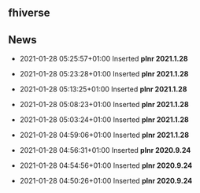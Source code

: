 ## fhiverse

## News
- 2021-01-28 05:25:57+01:00 Inserted **plnr 2021.1.28**

- 2021-01-28 05:23:28+01:00 Inserted **plnr 2021.1.28**

- 2021-01-28 05:13:25+01:00 Inserted **plnr 2021.1.28**

- 2021-01-28 05:08:23+01:00 Inserted **plnr 2021.1.28**

- 2021-01-28 05:03:24+01:00 Inserted **plnr 2021.1.28**

- 2021-01-28 04:59:06+01:00 Inserted **plnr 2021.1.28**

- 2021-01-28 04:56:31+01:00 Inserted **plnr 2020.9.24**

- 2021-01-28 04:54:56+01:00 Inserted **plnr 2020.9.24**

- 2021-01-28 04:50:26+01:00 Inserted **plnr 2020.9.24**



